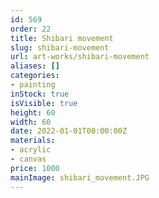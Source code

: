 ```yaml
---
id: 569
order: 22
title: Shibari movement
slug: shibari-movement
url: art-works/shibari-movement
aliases: []
categories:
- painting
inStock: true
isVisible: true
height: 60
width: 60
date: 2022-01-01T00:00:00Z
materials:
- acrylic
- canvas
price: 1000
mainImage: shibari_movement.JPG
---
```

